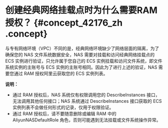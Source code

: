 # 创建经典网络挂载点时为什么需要RAM授权？ {#concept_42176_zh .concept}

与专有网络环境（VPC）不同的是，经典网络环境缺少了网络层面的隔离，为了确保您的 NAS 文件系统数据安全，NAS 需要对挂载和访问经典网络挂载点的 ECS 实例进行验证，只允许属于您自己的 ECS 实例挂载和访问文件系统，即文件系统实例的主账号与 ECS 实例的主账号相同。因此为了进行上述的验证，NAS 需要您通过 RAM 授权阿里云获取您的 ECS 实例列表。

**说明：** 

-   通过 RAM 授权后，NAS 系统仅有权限调用您的 DescribeInstances 接口，无法调用其他任何接口；NAS 系统通过 DescribeInstances 接口获取的 ECS 实例列表不会做任何形式的记录，仅用于权限验证。
-   通过 RAM 授权后，请不要随意删除或编辑 RAM 中的 AliyunNASDefaultRole 角色，否则可能遇到无法挂载或文件系统操作异常。

